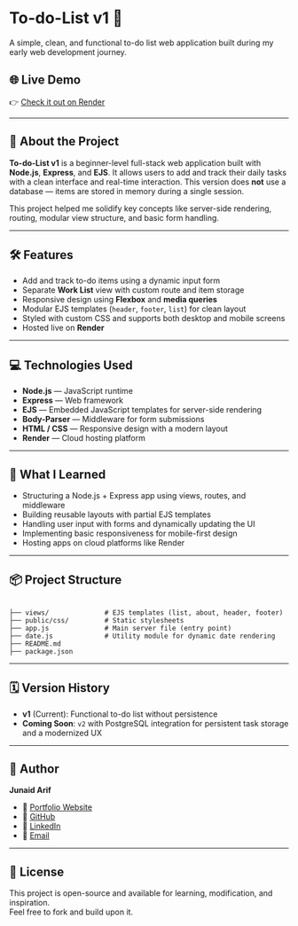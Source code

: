 # To-do-List v1 📝

A simple, clean, and functional to-do list web application built during my early web development journey.

## 🌐 Live Demo

👉 [Check it out on Render](https://todolist-junaid.onrender.com)

---

## 📌 About the Project

**To-do-List v1** is a beginner-level full-stack web application built with **Node.js**, **Express**, and **EJS**. It allows users to add and track their daily tasks with a clean interface and real-time interaction. This version does **not** use a database — items are stored in memory during a single session.

This project helped me solidify key concepts like server-side rendering, routing, modular view structure, and basic form handling.

---

## 🛠️ Features

- Add and track to-do items using a dynamic input form
- Separate **Work List** view with custom route and item storage
- Responsive design using **Flexbox** and **media queries**
- Modular EJS templates (`header`, `footer`, `list`) for clean layout
- Styled with custom CSS and supports both desktop and mobile screens
- Hosted live on **Render**

---

## 💻 Technologies Used

- **Node.js** — JavaScript runtime
- **Express** — Web framework
- **EJS** — Embedded JavaScript templates for server-side rendering
- **Body-Parser** — Middleware for form submissions
- **HTML / CSS** — Responsive design with a modern layout
- **Render** — Cloud hosting platform

---

## 🧠 What I Learned

- Structuring a Node.js + Express app using views, routes, and middleware
- Building reusable layouts with partial EJS templates
- Handling user input with forms and dynamically updating the UI
- Implementing basic responsiveness for mobile-first design
- Hosting apps on cloud platforms like Render

---

## 📦 Project Structure

```

├── views/              # EJS templates (list, about, header, footer)
├── public/css/         # Static stylesheets
├── app.js              # Main server file (entry point)
├── date.js             # Utility module for dynamic date rendering
├── README.md
├── package.json

```

---

## 🗓 Version History

- **v1** (Current): Functional to-do list without persistence
- **Coming Soon**: `v2` with PostgreSQL integration for persistent task storage and a modernized UX

---

## 👤 Author

**Junaid Arif**

- 💼 [Portfolio Website](https://junaid-mohammad.github.io/HTML-Portfolio-Website/)
- 🐙 [GitHub](https://github.com/junaid-mohammad)
- 💼 [LinkedIn](https://www.linkedin.com/in/junaidarif-mohammad/)
- 📧 [Email](mailto:mohammad.junaidarif@mail.mcgill.ca)

---

## 📄 License

This project is open-source and available for learning, modification, and inspiration.  
Feel free to fork and build upon it.

